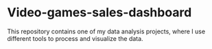 # Video-games-sales-dashboard
This repository contains one of my data analysis projects, where I use different tools to process and visualize the data.
